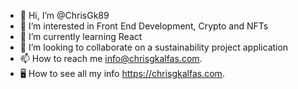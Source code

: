 - 👋 Hi, I’m @ChrisGk89
- 👀 I’m interested in Front End Development, Crypto and NFTs
- 🌱 I’m currently learning React
- 💞️ I’m looking to collaborate on a sustainability project application
- 📫 How to reach me info@chrisgkalfas.com.
- 🖥 How to see all my info https://chrisgkalfas.com.

<!---
ChrisGk89/ChrisGk89 is a ✨ special ✨ repository because its `README.md` (this file) appears on your GitHub profile.
You can click the Preview link to take a look at your changes.
--->
